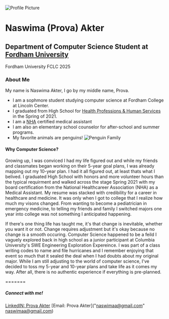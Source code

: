 ![Profile Picture](https://media.licdn.com/dms/image/v2/D4E03AQHYXVrbqt97OQ/profile-displayphoto-shrink_200_200/profile-displayphoto-shrink_200_200/0/1709322217086?e=2147483647&v=beta&t=9)
# **Naswima **(Prova)** Akter**
## Department of Computer Science Student at [Fordham University](https://www.fordham.edu// "Fordham University")
Fordham University FCLC 2025 


### **About Me**
My name is Naswima Akter, I go by my middle name, Prova. 
  - I am a sophmore student studying computer science at Fordham College at Lincoln Center.
  - I graduated from High School for [Health Professions & Human Services](https://www.hphsnyc.org/ "text") in the Spring of 2021.
  - I am a [NHA](https://www.nhanow.com/?utm_medium=ppc&utm_term=nha&utm_source=adwords&utm_campaign=WP_G_SRCH_BRAND_AMT_NHA&hsa_kw=nha&hsa_acc=4754401107&hsa_ad=593886733569&hsa_net=adwords&hsa_src=g&hsa_tgt=kwd-619708615&hsa_grp=124755110795&hsa_mt=e&hsa_cam=13623490751&hsa_ver=3&gclid=Cj0KCQiA-oqdBhDfARIsAO0TrGGl54vovkhagsH3pfcnVXmLU6sROuOu6YlJGYuTZEdATbUpBhGsZNMaAlH4EALw_wcB "NHA") certified medical assistant
  - I am also an elementary school counselor for after-school and summer programs.
  - My favorite animals are penguins! ![Penguin Family](https://i0.wp.com/exposeuk.com/wp-content/uploads/2019/07/1556175266452.jpg?resize=1920%2C1080&ssl=1 "Image title")
 

#### Why Computer Science?
Growing up, I was conviced I had my life figured out and while my friends and classmates began working on their 5-year goal plans, I was already mapping out my 10-year plan. I had it all figured out, at least thats what I belived. I graduated High School with honors and more volunteer hours than the typical requirment and walked across the stage Spring 2021 with my board certification from the National Healthcareer Association (NHA) as a Medical Assistant. My resume was stacked with credibility for a career in healthcare and medicine. It was only when I got to college that I realize how much my visons changed. From wanting to become a pediatrician in emergency medicine, to telling my friends and family I switched majors one year into college was not something I anticipated happening. 

If there's one thing life has taught me, it's that change is inevitable, whether you want it or not. Change requires adjustment but it's okay because no change is a smooth occuring. Computer Science happened to be a feild I vaguely explored back in high school as a junior participant at Columbia University's SWE Engineering Exploration Expereince. I was part of a class writing codes to name and file hurricanes and I remember enjoying that event so much that it sealed the deal when I had doubts about my original major. While I am still adjusting to the world of computer science, I've decided to toss my 5-year and 10-year plans and take life as it comes my way. After all, there is no authentic experience if everything is pre-planned.

=======
##### **Connect with me!** 
[LinkedIN: Prova Akter](https://www.linkedin.com/in/naswima-akter-9060871b5/ "LinkedIn")
[Email: Prova Akter]("naswimaa@gmail.com" <naswimaa@gmail.com>)

